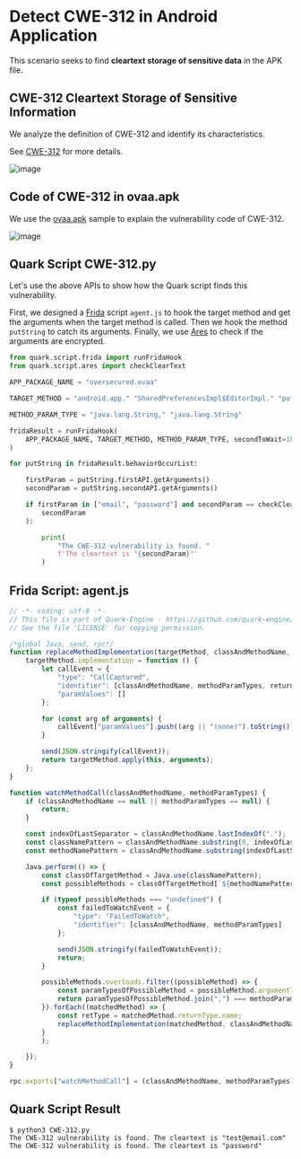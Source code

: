 # Detect CWE-312 in Android Application


This scenario seeks to find **cleartext storage of sensitive data** in
the APK file.

## CWE-312 Cleartext Storage of Sensitive Information

We analyze the definition of CWE-312 and identify its characteristics.

See [CWE-312](https://cwe.mitre.org/data/definitions/312.html) for more
details.

![image](https://i.imgur.com/cy2EiZx.jpg)

## Code of CWE-312 in ovaa.apk

We use the [ovaa.apk](https://github.com/oversecured/ovaa) sample to
explain the vulnerability code of CWE-312.

![image](https://i.imgur.com/KsFsxTu.jpg)

## Quark Script CWE-312.py

Let\'s use the above APIs to show how the Quark script finds this
vulnerability.

First, we designed a [Frida](https://frida.re) script `agent.js` to hook
the target method and get the arguments when the target method is
called. Then we hook the method `putString` to catch its arguments.
Finally, we use [Ares](https://github.com/bee-san/Ares) to check if
the arguments are encrypted.

``` python
from quark.script.frida import runFridaHook
from quark.script.ares import checkClearText

APP_PACKAGE_NAME = "oversecured.ovaa"

TARGET_METHOD = "android.app." "SharedPreferencesImpl$EditorImpl." "putString"

METHOD_PARAM_TYPE = "java.lang.String," "java.lang.String"

fridaResult = runFridaHook(
    APP_PACKAGE_NAME, TARGET_METHOD, METHOD_PARAM_TYPE, secondToWait=10
)

for putString in fridaResult.behaviorOccurList:

    firstParam = putString.firstAPI.getArguments()
    secondParam = putString.secondAPI.getArguments()

    if firstParam in ["email", "password"] and secondParam == checkClearText(
        secondParam
    ):

        print(
            "The CWE-312 vulnerability is found. "
            f'The cleartext is "{secondParam}"'
        )
```

## Frida Script: agent.js

``` javascript
// -*- coding: utf-8 -*-
// This file is part of Quark-Engine - https://github.com/quark-engine/quark-engine
// See the file 'LICENSE' for copying permission.

/*global Java, send, rpc*/
function replaceMethodImplementation(targetMethod, classAndMethodName, methodParamTypes, returnType) {
    targetMethod.implementation = function () {
        let callEvent = {
            "type": "CallCaptured",
            "identifier": [classAndMethodName, methodParamTypes, returnType],
            "paramValues": []
        };

        for (const arg of arguments) {
            callEvent["paramValues"].push((arg || "(none)").toString());
        }

        send(JSON.stringify(callEvent));
        return targetMethod.apply(this, arguments);
    };
}

function watchMethodCall(classAndMethodName, methodParamTypes) {
    if (classAndMethodName == null || methodParamTypes == null) {
        return;
    }

    const indexOfLastSeparator = classAndMethodName.lastIndexOf(".");
    const classNamePattern = classAndMethodName.substring(0, indexOfLastSeparator);
    const methodNamePattern = classAndMethodName.substring(indexOfLastSeparator + 1);

    Java.perform(() => {
        const classOfTargetMethod = Java.use(classNamePattern);
        const possibleMethods = classOfTargetMethod[`${methodNamePattern}`];

        if (typeof possibleMethods === "undefined") {
            const failedToWatchEvent = {
                "type": "FailedToWatch",
                "identifier": [classAndMethodName, methodParamTypes]
            };

            send(JSON.stringify(failedToWatchEvent));
            return;
        }

        possibleMethods.overloads.filter((possibleMethod) => {
            const paramTypesOfPossibleMethod = possibleMethod.argumentTypes.map((argument) => argument.className);
            return paramTypesOfPossibleMethod.join(",") === methodParamTypes;
        }).forEach((matchedMethod) => {
            const retType = matchedMethod.returnType.name;
            replaceMethodImplementation(matchedMethod, classAndMethodName, methodParamTypes, retType);
        }
        );

    });
}

rpc.exports["watchMethodCall"] = (classAndMethodName, methodParamTypes) => watchMethodCall(classAndMethodName, methodParamTypes);
```

## Quark Script Result

``` TEXT
$ python3 CWE-312.py
The CWE-312 vulnerability is found. The cleartext is "test@email.com"
The CWE-312 vulnerability is found. The cleartext is "password"
```
